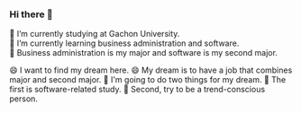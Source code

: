 ### Hi there 👋

<!--
**anjijj/anjijj** is a ✨ _special_ ✨ repository because its `README.md` (this file) appears on your GitHub profile.

Here are some ideas to get you started:

- 🔭 I’m currently working on ...
- 🌱 I’m currently learning ...
- 👯 I’m looking to collaborate on ...
- 🤔 I’m looking for help with ...
- 💬 Ask me about ...
- 📫 How to reach me: ...
- 😄 Pronouns: ...
- ⚡ Fun fact: ...
-->
🔭 I’m currently studying at Gachon University.<br>
🌱 I’m currently learning business administration and software.<br>
🔭 Business administration is my major and software is my second major.<p>
😄 I want to find my dream here.
😄 My dream is to have a job that combines major and second major.
💬 I'm going to do two things for my dream.
💬 The first is software-related study.
💬 Second, try to be a trend-conscious person.
